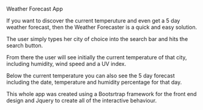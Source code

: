 Weather Forecast App

If you want to discover the current temperuture and even get a 5 day weather forecast, then the Weather Forecaster is a quick and easy solution. 

The user simply types her city of choice into the search bar and hits the search button. 

From there the user will see initially the current temperature of that city, including humidity, wind speed and a UV index.

Below the current temperature you can also see the 5 day forecast including the date, temperature and humidity percentage for that day. 

This whole app was created using a Bootsrtrap framework for the front end design and Jquery to create all of the interactive behaviour. 

